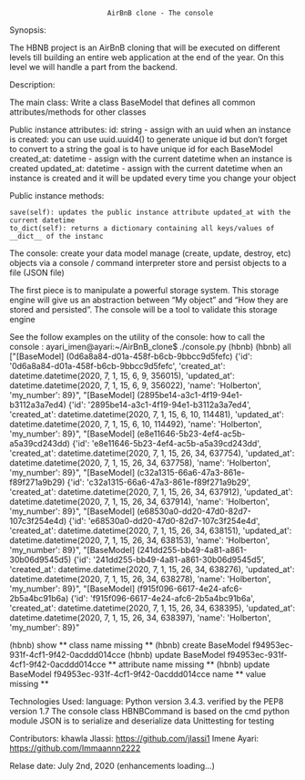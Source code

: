                             AirBnB clone - The console
Synopsis:

The HBNB project is an AirBnB cloning that will be executed on different levels till building an entire web application at the end of the year.
On this level we will handle a part from the backend.

Description:

The main class:
Write a class BaseModel that defines all common attributes/methods for other classes

Public instance attributes: 
    id: string - assign with an uuid when an instance is created:
        you can use uuid.uuid4() to generate unique id but don’t forget to convert to a string
        the goal is to have unique id for each BaseModel
    created_at: datetime - assign with the current datetime when an instance is created
    updated_at: datetime - assign with the current datetime when an instance is created and it will be updated every time you change your object

Public instance methods:

    save(self): updates the public instance attribute updated_at with the current datetime
    to_dict(self): returns a dictionary containing all keys/values of __dict__ of the instanc
The console:
 create your data model
 manage (create, update, destroy, etc) objects via a console / command interpreter
 store and persist objects to a file (JSON file)

The first piece is to manipulate a powerful storage system. This storage engine will give us an abstraction between “My object” and “How they are stored and persisted”.
The console will be a tool to validate this storage engine


See the follow examples on the utility of the console:
how to call the console : 
ayari_imen@ayari:~/AirBnB_clone$ ./console.py 
(hbnb) 
(hbnb) all
["[BaseModel] (0d6a8a84-d01a-458f-b6cb-9bbcc9d5fefc) {'id': '0d6a8a84-d01a-458f-b6cb-9bbcc9d5fefc', 'created_at': datetime.datetime(2020, 7, 1, 15, 6, 9, 356015), 'updated_at': datetime.datetime(2020, 7, 1, 15, 6, 9, 356022), 'name': 'Holberton', 'my_number': 89}", "[BaseModel] (2895be14-a3c1-4f19-94e1-b3112a3a7ed4) {'id': '2895be14-a3c1-4f19-94e1-b3112a3a7ed4', 'created_at': datetime.datetime(2020, 7, 1, 15, 6, 10, 114481), 'updated_at': datetime.datetime(2020, 7, 1, 15, 6, 10, 114492), 'name': 'Holberton', 'my_number': 89}", "[BaseModel] (e8e11646-5b23-4ef4-ac5b-a5a39cd243dd) {'id': 'e8e11646-5b23-4ef4-ac5b-a5a39cd243dd', 'created_at': datetime.datetime(2020, 7, 1, 15, 26, 34, 637754), 'updated_at': datetime.datetime(2020, 7, 1, 15, 26, 34, 637758), 'name': 'Holberton', 'my_number': 89}", "[BaseModel] (c32a1315-66a6-47a3-861e-f89f271a9b29) {'id': 'c32a1315-66a6-47a3-861e-f89f271a9b29', 'created_at': datetime.datetime(2020, 7, 1, 15, 26, 34, 637912), 'updated_at': datetime.datetime(2020, 7, 1, 15, 26, 34, 637914), 'name': 'Holberton', 'my_number': 89}", "[BaseModel] (e68530a0-dd20-47d0-82d7-107c3f254e4d) {'id': 'e68530a0-dd20-47d0-82d7-107c3f254e4d', 'created_at': datetime.datetime(2020, 7, 1, 15, 26, 34, 638151), 'updated_at': datetime.datetime(2020, 7, 1, 15, 26, 34, 638153), 'name': 'Holberton', 'my_number': 89}", "[BaseModel] (241dd255-bb49-4a81-a861-30b06d9545d5) {'id': '241dd255-bb49-4a81-a861-30b06d9545d5', 'created_at': datetime.datetime(2020, 7, 1, 15, 26, 34, 638276), 'updated_at': datetime.datetime(2020, 7, 1, 15, 26, 34, 638278), 'name': 'Holberton', 'my_number': 89}", "[BaseModel] (f915f096-6617-4e24-afc6-2b5a4bc91b6a) {'id': 'f915f096-6617-4e24-afc6-2b5a4bc91b6a', 'created_at': datetime.datetime(2020, 7, 1, 15, 26, 34, 638395), 'updated_at': datetime.datetime(2020, 7, 1, 15, 26, 34, 638397), 'name': 'Holberton', 'my_number': 89}"

(hbnb) show
** class name missing **
(hbnb) create BaseModel
f94953ec-931f-4cf1-9f42-0acddd014cce
(hbnb) update BaseModel f94953ec-931f-4cf1-9f42-0acddd014cce
** attribute name missing **
(hbnb) update BaseModel f94953ec-931f-4cf1-9f42-0acddd014cce name
** value missing **

Technologies Used:
 language: Python version 3.4.3.
 verified by the PEP8 version 1.7
 The console class HBNBCommand is based on the cmd python module
 JSON is to serialize and deserialize data
 Unittesting for testing

Contributors:
khawla Jlassi: https://github.com/jlassi1
Imene Ayari: https://github.com/Immaannn2222

Relase date: July 2nd, 2020 (enhancements loading...)